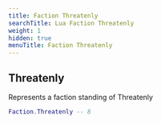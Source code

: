 ```yaml
---
title: Faction Threatenly
searchTitle: Lua Faction Threatenly
weight: 1
hidden: true
menuTitle: Faction Threatenly
---
```

## Threatenly
Represents a faction standing of Threatenly
```lua
Faction.Threatenly -- 8
```